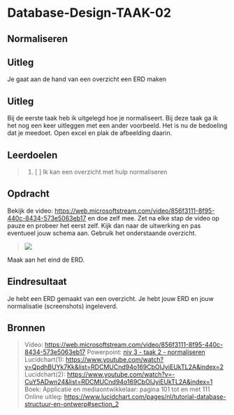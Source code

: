 # Database-Design-TAAK-02

## Normaliseren

## Uitleg
Je gaat aan de hand van een overzicht een ERD maken


## Uitleg
Bij de eerste taak heb ik uitgelegd hoe je normaliseert. Bij deze taak ga ik het nog een keer uitleggen met een ander voorbeeld. Het is nu de bedoeling dat je meedoet.
Open excel en plak de afbeelding daarin. 

## Leerdoelen
> 1. [ ] Ik kan een overzicht met hulp normaliseren

## Opdracht

Bekijk de video: https://web.microsoftstream.com/video/856f3111-8f95-440c-8434-573e5063eb17 
en doe zelf mee. Zet na elke stap de video op pauze en probeer het eerst zelf.
Kijk dan naar de uitwerking en pas eventueel jouw schema aan.
Gebruik het onderstaande  overzicht. 
> <img src="https://github.com/ROC-van-Amsterdam-College-Amstelland/DATABASE-DESIGN/blob/master/niveau3/taak02/oefening 2.png">

Maak aan het eind de ERD.

## Eindresultaat

Je hebt een ERD gemaakt van een overzicht.
Je hebt jouw ERD en jouw normalisatie (screenshots) ingeleverd.

## Bronnen
> Video: https://web.microsoftstream.com/video/856f3111-8f95-440c-8434-573e5063eb17 
> Powerpoint: <a href="niv 3 - taak 2 - normaliseren.pdf">niv 3 - taak 2 - normaliseren</a>
> Lucidchart(1): https://www.youtube.com/watch?v=QpdhBUYk7Kk&list=RDCMUCnd94o169CbOIJyiEUkTL2A&index=2
> Lucidchart(2): https://www.youtube.com/watch?v=-CuY5ADwn24&list=RDCMUCnd94o169CbOIJyiEUkTL2A&index=1
> Boek: Applicatie en mediaontwikkelaar: pagina 101 tot en met 111
> Online uitleg: https://www.lucidchart.com/pages/nl/tutorial-database-structuur-en-ontwerp#section_2 
